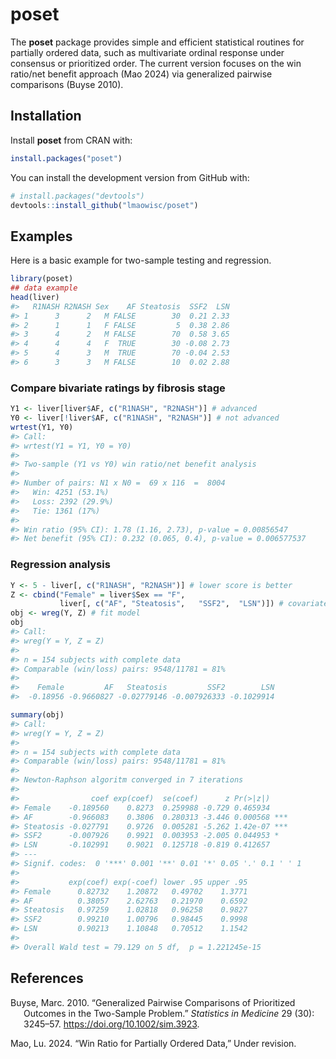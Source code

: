 
<!-- README.md is generated from README.Rmd. Please edit that file -->

# poset

The **poset** package provides simple and efficient statistical routines
for partially ordered data, such as multivariate ordinal response under
consensus or prioritized order. The current version focuses on the win
ratio/net benefit approach (Mao 2024) via generalized pairwise
comparisons (Buyse 2010).

## Installation

Install **poset** from CRAN with:

``` r
install.packages("poset")
```

You can install the development version from GitHub with:

``` r
# install.packages("devtools")
devtools::install_github("lmaowisc/poset")
```

## Examples

Here is a basic example for two-sample testing and regression.

``` r
library(poset)
## data example
head(liver)
#>   R1NASH R2NASH Sex    AF Steatosis  SSF2  LSN
#> 1      3      2   M FALSE        30  0.21 2.33
#> 2      1      1   F FALSE         5  0.38 2.86
#> 3      4      2   M FALSE        70  0.58 3.65
#> 4      4      4   F  TRUE        30 -0.08 2.73
#> 5      4      3   M  TRUE        70 -0.04 2.53
#> 6      3      3   M FALSE        10  0.02 2.88
```

### Compare bivariate ratings by fibrosis stage

``` r
Y1 <- liver[liver$AF, c("R1NASH", "R2NASH")] # advanced
Y0 <- liver[!liver$AF, c("R1NASH", "R2NASH")] # not advanced
wrtest(Y1, Y0)
#> Call:
#> wrtest(Y1 = Y1, Y0 = Y0)
#> 
#> Two-sample (Y1 vs Y0) win ratio/net benefit analysis
#> 
#> Number of pairs: N1 x N0 =  69 x 116  =  8004 
#>   Win: 4251 (53.1%)
#>   Loss: 2392 (29.9%)
#>   Tie: 1361 (17%)
#> 
#> Win ratio (95% CI): 1.78 (1.16, 2.73), p-value = 0.00856547
#> Net benefit (95% CI): 0.232 (0.065, 0.4), p-value = 0.006577537
```

### Regression analysis

``` r
Y <- 5 - liver[, c("R1NASH", "R2NASH")] # lower score is better
Z <- cbind("Female" = liver$Sex == "F",
           liver[, c("AF", "Steatosis",   "SSF2",  "LSN")]) # covariates
obj <- wreg(Y, Z) # fit model
obj
#> Call:
#> wreg(Y = Y, Z = Z)
#> 
#> n = 154 subjects with complete data
#> Comparable (win/loss) pairs: 9548/11781 = 81%
#> 
#>    Female         AF   Steatosis         SSF2        LSN
#>  -0.18956 -0.9660827 -0.02779146 -0.007926333 -0.1029914
```

``` r
summary(obj)
#> Call:
#> wreg(Y = Y, Z = Z)
#> 
#> n = 154 subjects with complete data
#> Comparable (win/loss) pairs: 9548/11781 = 81%
#> 
#> Newton-Raphson algoritm converged in 7 iterations
#> 
#>                coef exp(coef)  se(coef)      z Pr(>|z|)    
#> Female    -0.189560    0.8273  0.259988 -0.729 0.465934    
#> AF        -0.966083    0.3806  0.280313 -3.446 0.000568 ***
#> Steatosis -0.027791    0.9726  0.005281 -5.262 1.42e-07 ***
#> SSF2      -0.007926    0.9921  0.003953 -2.005 0.044953 *  
#> LSN       -0.102991    0.9021  0.125718 -0.819 0.412657    
#> ---
#> Signif. codes:  0 '***' 0.001 '**' 0.01 '*' 0.05 '.' 0.1 ' ' 1
#> 
#>           exp(coef) exp(-coef) lower .95 upper .95
#> Female      0.82732    1.20872   0.49702    1.3771
#> AF          0.38057    2.62763   0.21970    0.6592
#> Steatosis   0.97259    1.02818   0.96258    0.9827
#> SSF2        0.99210    1.00796   0.98445    0.9998
#> LSN         0.90213    1.10848   0.70512    1.1542
#> 
#> Overall Wald test = 79.129 on 5 df,  p = 1.221245e-15
```

## References

<div id="refs" class="references csl-bib-body hanging-indent"
entry-spacing="0">

<div id="ref-buyse2010" class="csl-entry">

Buyse, Marc. 2010. “Generalized Pairwise Comparisons of Prioritized
Outcomes in the Two-Sample Problem.” *Statistics in Medicine* 29 (30):
3245–57. <https://doi.org/10.1002/sim.3923>.

</div>

<div id="ref-mao2024" class="csl-entry">

Mao, Lu. 2024. “Win Ratio for Partially Ordered Data,” Under revision.

</div>

</div>
